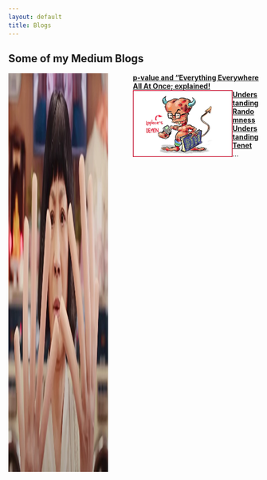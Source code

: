 ```yaml
---
layout: default
title: Blogs
---
```


## Some of my Medium Blogs

<img src="assets/images/p-value.webp" alt="Medium Article" style="float:left;; width: 200px; height: 800px;margin-right: 50px;">
<strong><a href="https://medium.com/the-modern-scientist/p-value-and-everything-everywhere-all-at-once-explained-504027326bbf" target="_blank">p-value and “Everything Everywhere All At Once; explained!</a></strong>

<img src="assets/images/laplace demon.jpg" alt="Medium Article" style="float:left;; width: 200px; height: 800pxmargin-right: 50px;">
<strong><a href="https://medium.com/the-modern-scientist/understanding-randomness-understanding-tenet-0164a522d120" target="_blank">Understanding Randomness Understanding Tenet</a></strong>
...
